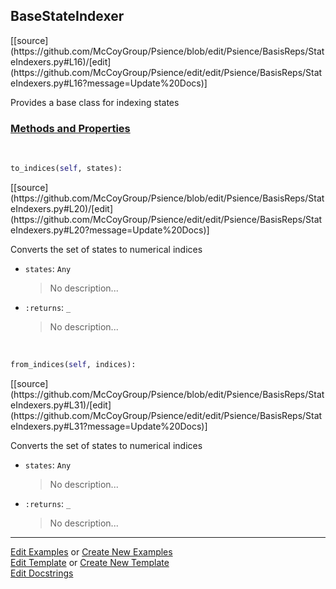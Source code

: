 ## <a id="Psience.BasisReps.StateIndexers.BaseStateIndexer">BaseStateIndexer</a> 
<div class="docs-source-link" markdown="1">
[[source](https://github.com/McCoyGroup/Psience/blob/edit/Psience/BasisReps/StateIndexers.py#L16)/[edit](https://github.com/McCoyGroup/Psience/edit/edit/Psience/BasisReps/StateIndexers.py#L16?message=Update%20Docs)]
</div>

Provides a base class for indexing states

<div class="collapsible-section">
 <div class="collapsible-section collapsible-section-header" markdown="1">
 
### <a class="collapse-link" data-toggle="collapse" href="#methods">Methods and Properties</a> <a class="float-right" data-toggle="collapse" href="#methods"><i class="fa fa-chevron-down"></i></a>

 </div>
 <div class="collapsible-section collapsible-section-body collapse" id="methods" markdown="1">

<a id="Psience.BasisReps.StateIndexers.BaseStateIndexer.to_indices" class="docs-object-method">&nbsp;</a> 
```python
to_indices(self, states): 
```
<div class="docs-source-link" markdown="1">
[[source](https://github.com/McCoyGroup/Psience/blob/edit/Psience/BasisReps/StateIndexers.py#L20)/[edit](https://github.com/McCoyGroup/Psience/edit/edit/Psience/BasisReps/StateIndexers.py#L20?message=Update%20Docs)]
</div>

Converts the set of states to numerical indices
- `states`: `Any`
    >No description...
- `:returns`: `_`
    >No description...

<a id="Psience.BasisReps.StateIndexers.BaseStateIndexer.from_indices" class="docs-object-method">&nbsp;</a> 
```python
from_indices(self, indices): 
```
<div class="docs-source-link" markdown="1">
[[source](https://github.com/McCoyGroup/Psience/blob/edit/Psience/BasisReps/StateIndexers.py#L31)/[edit](https://github.com/McCoyGroup/Psience/edit/edit/Psience/BasisReps/StateIndexers.py#L31?message=Update%20Docs)]
</div>

Converts the set of states to numerical indices
- `states`: `Any`
    >No description...
- `:returns`: `_`
    >No description...

 </div>
</div>




___

[Edit Examples](https://github.com/McCoyGroup/Psience/edit/gh-pages/ci/examples/Psience/BasisReps/StateIndexers/BaseStateIndexer.md) or 
[Create New Examples](https://github.com/McCoyGroup/Psience/new/gh-pages/?filename=ci/examples/Psience/BasisReps/StateIndexers/BaseStateIndexer.md) <br/>
[Edit Template](https://github.com/McCoyGroup/Psience/edit/gh-pages/ci/docs/Psience/BasisReps/StateIndexers/BaseStateIndexer.md) or 
[Create New Template](https://github.com/McCoyGroup/Psience/new/gh-pages/?filename=ci/docs/templates/Psience/BasisReps/StateIndexers/BaseStateIndexer.md) <br/>
[Edit Docstrings](https://github.com/McCoyGroup/Psience/edit/edit/Psience/BasisReps/StateIndexers.py#L16?message=Update%20Docs)